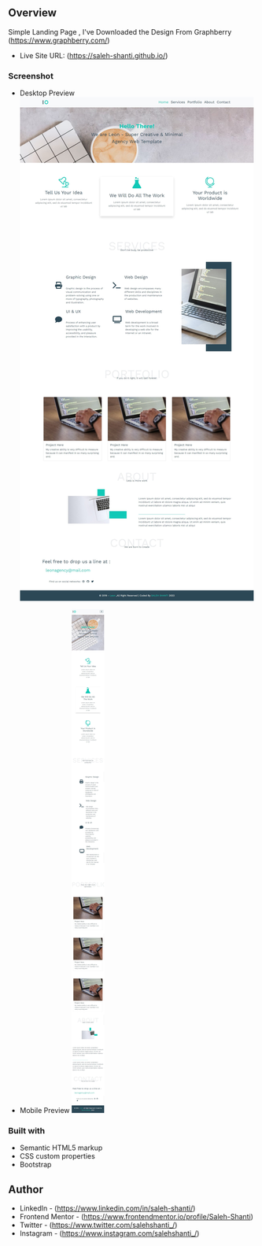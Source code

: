 ## Overview

Simple Landing Page , I've Downloaded the Design From Graphberry (https://www.graphberry.com/)

- Live Site URL: (https://saleh-shanti.github.io/)

### Screenshot

- Desktop Preview
  ![](./Images/Desktop_Preview.png)

- Mobile Preview
  ![](./Images/Mobile_Preview.png)

### Built with

- Semantic HTML5 markup
- CSS custom properties
- Bootstrap

## Author

- LinkedIn - (https://www.linkedin.com/in/saleh-shanti/)
- Frontend Mentor - (https://www.frontendmentor.io/profile/Saleh-Shanti)
- Twitter - (https://www.twitter.com/salehshanti_/)
- Instagram - (https://www.instagram.com/salehshanti_/)

